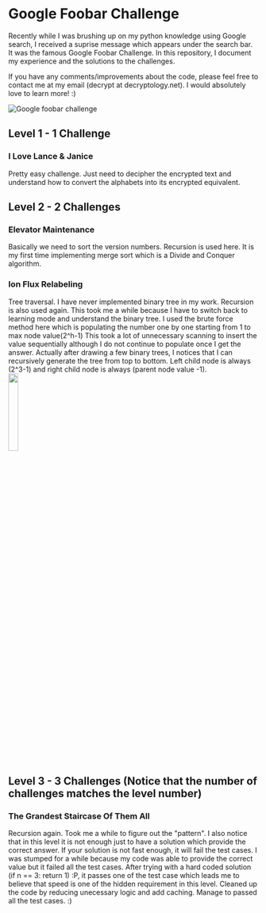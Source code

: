 # Google Foobar Challenge

Recently while I was brushing up on my python knowledge using Google search, I received a suprise message which appears under the search bar.
It was the famous Google Foobar Challenge.
In this repository, I document my experience and the solutions to the challenges.

If you have any comments/improvements about the code, please feel free to contact me at my email (decrypt at decryptology.net).
I would absolutely love to learn more! :)

![Google foobar challenge](https://dev.decryptology.net/decryp7/GoogleFoobarChallenge/raw/branch/master/GoogleFoobarChallenge.png)

## Level 1 - 1 Challenge

### I Love Lance & Janice
Pretty easy challenge. 
Just need to decipher the encrypted text and understand how to convert the alphabets into its encrypted equivalent.


## Level 2 - 2 Challenges

### Elevator Maintenance
Basically we need to sort the version numbers. Recursion is used here.
It is my first time implementing merge sort which is a Divide and Conquer algorithm.

### Ion Flux Relabeling
Tree traversal. I have never implemented binary tree in my work. Recursion is also used again.
This took me a while because I have to switch back to learning mode and understand the binary tree.
I used the brute force method here which is populating the number one by one starting from 1 to max node value(2^h-1)
This took a lot of unnecessary scanning to insert the value sequentially although I do not continue to populate once I get the answer.
Actually after drawing a few binary trees, I notices that I can recursively generate the tree from top to bottom.
Left child node is always (2^3-1) and right child node is always (parent node value -1).
<img src="https://dev.decryptology.net/decryp7/GoogleFoobarChallenge/raw/branch/master/ion_flux_relabeling.PNG" width="20%" height="20%">


## Level 3 - 3 Challenges (Notice that the number of challenges matches the level number)

### The Grandest Staircase Of Them All
Recursion again. Took me a while to figure out the "pattern".
I also notice that in this level it is not enough just to have a solution which provide the correct answer.
If your solution is not fast enough, it will fail the test cases.
I was stumped for a while because my code was able to provide the correct value but it failed all the test cases.
After trying with a hard coded solution (if n == 3: return 1) :P, it passes one of the test case which leads me to believe that speed is one of the hidden requirement in this level.
Cleaned up the code by reducing unecessary logic and add caching. Manage to passed all the test cases. :)

